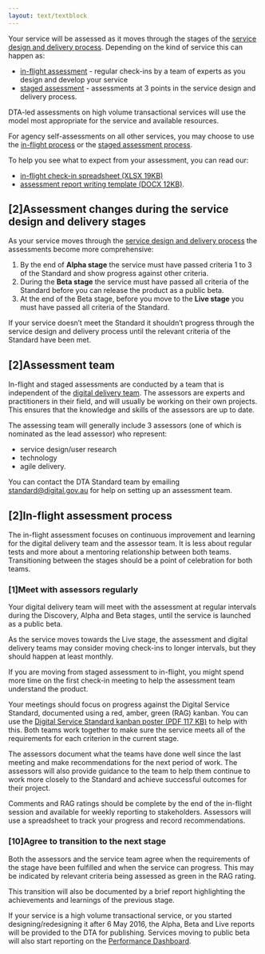 ```yaml
---
layout: text/textblock
---
```


Your service will be assessed as it moves through the stages of the [service design and delivery process](/service-design-delivery-process/). Depending on the kind of service this can happen as:

* [in-flight assessment](#in-flight-assessment-process) - regular check-ins by a team of experts as you design and develop your service  
* [staged assessment]() - assessments at 3 points in the service design and delivery process.

DTA-led assessments on high volume transactional services will use the model most appropriate for the service and available resources.

For agency self-assessments on all other services, you may choose to use the [in-flight process]() or the [staged assessment process](standard/inflight-check-in-spreadsheet).

To help you see what to expect from your assessment, you can read our:
 - [in-flight check-in spreadsheet (XLSX 19KB)](/assets/files/standard/inflight-check-in-spreadsheet.xlsx) 
 - [assessment report writing template (DOCX 12KB)](/assets/files/standard/assessment-report-teamplate.docx). 

## [2]Assessment changes during the service design and delivery stages

As your service moves through the [service design and delivery process](/service-design-delivery-process/) the assessments become more comprehensive:

1. By the end of **Alpha stage** the service must have passed criteria 1 to 3 of the Standard and show progress against other criteria.
2. During the **Beta stage** the service must have passed all criteria of the Standard before you can release the product as a public beta.
3. At the end of the Beta stage, before you move to the **Live stage** you must have passed all criteria of the Standard.

If your service doesn’t meet the Standard it shouldn’t progress through the service design and delivery process until the relevant criteria of the Standard have been met.

## [2]Assessment team

In-flight and staged assessments are conducted by a team that is independent of the [digital delivery team](/starting-team/roles/). The assessors are experts and practitioners in their field, and will usually be working on their own projects. This ensures that the knowledge and skills of the assessors are up to date.

The assessing team will generally include 3 assessors (one of which is nominated as the lead assessor) who represent:

* service design/user research
* technology
* agile delivery.

You can contact the DTA Standard team by emailing <standard@digital.gov.au> for help on setting up an assessment team.

## [2]In-flight assessment process

The in-flight assessment focuses on continuous improvement and learning for the digital delivery team and the assessor team. It is less about regular tests and more about a mentoring relationship between both teams. Transitioning between the stages should be a point of celebration for both teams.

### [1]Meet with assessors regularly

Your digital delivery team will meet with the assessment at regular intervals during the Discovery, Alpha and Beta stages, until the service is launched as a public beta.

As the service moves towards the Live stage, the assessment and digital delivery teams may consider moving check-ins to longer intervals, but they should happen at least monthly.

If you are moving from staged assessment to in-flight, you might spend more time on the first check-in meeting to help the assessment team understand the product.

Your meetings should focus on progress against the Digital Service Standard, documented using a red, amber, green (RAG) kanban. You can use the [Digital Service Standard kanban poster (PDF 117 KB)](/assets/files/standard/digital-service-standard-kanban-poster.pdf) to help with this. Both teams work together to make sure the service meets all of the requirements for each criterion in the current stage.

The assessors document what the teams have done well since the last meeting and make recommendations for the next period of work. The assessors will also provide guidance to the team to help them continue to work more closely to the Standard and achieve successful outcomes for their project.

Comments and RAG ratings should be complete by the end of the in-flight session and available for weekly reporting to stakeholders. Assessors will use a spreadsheet to track your progress and record recommendations.

### [10]Agree to transition to the next stage

Both the assessors and the service team agree when the requirements of the stage have been fulfilled and when the service can progress. This may be indicated by relevant criteria being assessed as green in the RAG rating.

This transition will also be documented by a brief report highlighting the achievements and learnings of the previous stage.

If your service is a high volume transactional service, or you started designing/redesigning it after 6 May 2016, the Alpha, Beta and Live reports will be provided to the DTA for publishing. Services moving to public beta will also start reporting on the [Performance Dashboard](https://www.dta.gov.au/what-we-do/platforms/performance/).